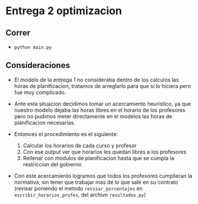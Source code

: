 # Entrega 2 optimizacion


## Correr
- `python main.py`


## Consideraciones
- El modelo de la entrega 1 no consideraba dentro de los calculos las horas de planificacion, tratamos de arreglarlo para que si lo hiciera pero fue muy complicado.
- Ante esta situacion decidimos tomar un acercamiento heuristico, ya que nuestro modelo dejaba las horas libres en el horario de los profesores pero no pudimos meter directamente en el modelos las horas de planificacion necesarias.
- Entonces el procedimiento es el siguiente:

    1. Calcular los horarios de cada curso y profesor
    2. Con ese output ver que horarios les quedan libres a los profesores
    3. Rellenar con modulos de planificacion hasta que se cumpla la restriccion del gobierno
- Con este acercamiento logramos que todos los profesores cumplieran la normativa, sin tener que trabajar mas de lo que sale en su contrato (revisar poniendo el metodo `revisar_porcentajes` en `escribir_horarios_profes`, del archivo `resultados.py`)